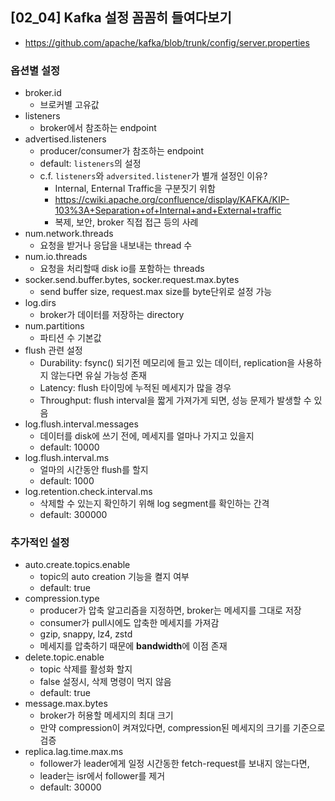 ## [02_04] Kafka 설정 꼼꼼히 들여다보기
- https://github.com/apache/kafka/blob/trunk/config/server.properties

### 옵션별 설정
- broker.id
  - 브로커별 고유값
- listeners
  - broker에서 참조하는 endpoint
- advertised.listeners
  - producer/consumer가 참조하는 endpoint
  - default: `listeners`의 설정
  - c.f. `listeners`와 `adversited.listener`가 별개 설정인 이유?
    - Internal, Enternal Traffic을 구분짓기 위함
    - https://cwiki.apache.org/confluence/display/KAFKA/KIP-103%3A+Separation+of+Internal+and+External+traffic
    - 복제, 보안, broker 직접 접근 등의 사례
- num.network.threads
  - 요청을 받거나 응답을 내보내는 thread 수
- num.io.threads
  - 요청을 처리할때 disk io를 포함하는 threads
- socker.send.buffer.bytes, socker.request.max.bytes
  - send buffer size, request.max size를 byte단위로 설정 가능
- log.dirs
  - broker가 데이터를 저장하는 directory
- num.partitions
  - 파티션 수 기본값
- flush 관련 설정
  - Durability: fsync() 되기전 메모리에 들고 있는 데이터, replication을 사용하지 않는다면 유실 가능성 존재
  - Latency: flush 타이밍에 누적된 메세지가 많을 경우
  - Throughput: flush interval을 짧게 가져가게 되면, 성능 문제가 발생할 수 있음
- log.flush.interval.messages
  - 데이터를 disk에 쓰기 전에, 메세지를 얼마나 가지고 있을지
  - default: 10000
- log.flush.interval.ms
  - 얼마의 시간동안 flush를 할지
  - default: 1000
- log.retention.check.interval.ms
  - 삭제할 수 있는지 확인하기 위해 log segment를 확인하는 간격
  - default: 300000

### 추가적인 설정
- auto.create.topics.enable
  - topic의 auto creation 기능을 켤지 여부
  - default: true
- compression.type
  - producer가 압축 알고리즘을 지정하면, broker는 메세지를 그대로 저장
  - consumer가 pull시에도 압축한 메세지를 가져감
  - gzip, snappy, lz4, zstd
  - 메세지를 압축하기 때문에 **bandwidth**에 이점 존재
- delete.topic.enable
  - topic 삭제를 활성화 할지
  - false 설정시, 삭제 명령이 먹지 않음
  - default: true
- message.max.bytes
  - broker가 허용할 메세지의 최대 크기
  - 만약 compression이 켜져있다면, compression된 메세지의 크기를 기준으로 검증
- replica.lag.time.max.ms
  - follower가 leader에게 일정 시간동한 fetch-request를 보내지 않는다면,
  - leader는 isr에서 follower를 제거
  - default: 30000
